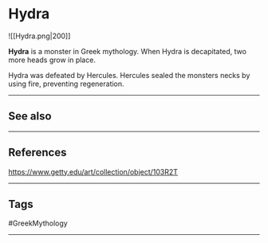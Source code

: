 # Hydra

![[Hydra.png|200]]


**Hydra** is a monster in Greek mythology. When Hydra is decapitated, two more heads grow in place. 

Hydra was defeated by Hercules. Hercules sealed the monsters necks by using fire, preventing regeneration.

---
## See also

---
## References

https://www.getty.edu/art/collection/object/103R2T

---
## Tags

#GreekMythology

---

